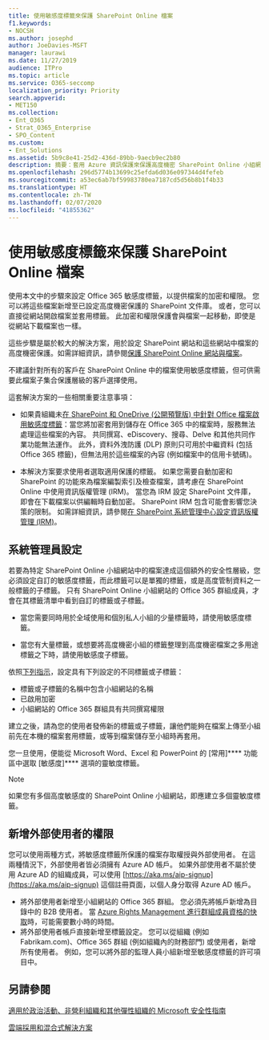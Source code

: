 ```yaml
---
title: 使用敏感度標籤來保護 SharePoint Online 檔案
f1.keywords:
- NOCSH
ms.author: josephd
author: JoeDavies-MSFT
manager: laurawi
ms.date: 11/27/2019
audience: ITPro
ms.topic: article
ms.service: O365-seccomp
localization_priority: Priority
search.appverid:
- MET150
ms.collection:
- Ent_O365
- Strat_O365_Enterprise
- SPO_Content
ms.custom:
- Ent_Solutions
ms.assetid: 5b9c8e41-25d2-436d-89bb-9aecb9ec2b80
description: 摘要：套用 Azure 資訊保護來保護高度機密 SharePoint Online 小組網站中的檔案。
ms.openlocfilehash: 296d5774b13699c25efda6d036e097344d4fefeb
ms.sourcegitcommit: a53ec6ab7bf59983780ea7187cd5d56b8b1f4b33
ms.translationtype: HT
ms.contentlocale: zh-TW
ms.lasthandoff: 02/07/2020
ms.locfileid: "41855362"
---
```

# <a name="protect-sharepoint-online-files-with-a-sensitivity-label"></a>使用敏感度標籤來保護 SharePoint Online 檔案

使用本文中的步驟來設定 Office 365 敏感度標籤，以提供檔案的加密和權限。 您可以將這些檔案新增至已設定高度機密保護的 SharePoint 文件庫。 或者，您可以直接從網站開啟檔案並套用標籤。 此加密和權限保護會與檔案一起移動，即使是從網站下載檔案也一樣。 

這些步驟是屬於較大的解決方案，用於設定 SharePoint 網站和這些網站中檔案的高度機密保護。如需詳細資訊，請參閱[保護 SharePoint Online 網站與檔案](../security/office-365-security/secure-sharepoint-online-sites-and-files.md)。 

不建議針對所有的客戶在 SharePoint Online 中的檔案使用敏感度標籤，但可供需要此檔案子集合保護層級的客戶選擇使用。

這套解決方案的一些相關重要注意事項：
- 如果貴組織未[在 SharePoint 和 OneDrive (公開預覽版) 中針對 Office 檔案啟用敏感度標籤](/microsoft-365/compliance/sensitivity-labels-sharepoint-onedrive-files)：當您將加密套用到儲存在 Office 365 中的檔案時，服務無法處理這些檔案的內容。 共同撰寫、eDiscovery、搜尋、Delve 和其他共同作業功能無法運作。 此外，資料外洩防護 (DLP) 原則只可用於中繼資料 (包括 Office 365 標籤)，但無法用於這些檔案的內容 (例如檔案中的信用卡號碼)。

- 本解決方案要求使用者選取適用保護的標籤。 如果您需要自動加密和 SharePoint 的功能來為檔案編製索引及檢查檔案，請考慮在 SharePoint Online 中使用資訊版權管理 (IRM)。 當您為 IRM 設定 SharePoint 文件庫，即會在下載檔案以供編輯時自動加密。  SharePoint IRM 包含可能會影響您決策的限制。 如需詳細資訊，請參閱[在 SharePoint 系統管理中心設定資訊版權管理 (IRM)](https://support.office.com/article/Set-up-Information-Rights-Management-IRM-in-SharePoint-admin-center-239CE6EB-4E81-42DB-BF86-A01362FED65C)。

## <a name="admin-setup"></a>系統管理員設定

若要為特定 SharePoint Online 小組網站中的檔案達成這個額外的安全性層級，您必須設定自訂的敏感度標籤，而此標籤可以是單獨的標籤，或是高度管制資料之一般標籤的子標籤。 只有 SharePoint Online 小組網站的 Office 365 群組成員，才會在其標籤清單中看到自訂的標籤或子標籤。

- 當您需要同時用於全域使用和個別私人小組的少量標籤時，請使用敏感度標籤。

- 當您有大量標籤，或想要將高度機密小組的標籤整理到高度機密檔案之多用途標籤之下時，請使用敏感度子標籤。

依照[下列指示](encryption-sensitivity-labels.md)，設定具有下列設定的不同標籤或子標籤：

- 標籤或子標籤的名稱中包含小組網站的名稱
- 已啟用加密
- 小組網站的 Office 365 群組具有共同撰寫權限

建立之後，請為您的使用者發佈新的標籤或子標籤，讓他們能夠在檔案上傳至小組前先在本機的檔案套用標籤，或等到檔案儲存至小組時再套用。
 
您一旦使用，便能從 Microsoft Word、Excel 和 PowerPoint 的 [常用]**** 功能區中選取 [敏感度]**** 選項的靈敏度標籤。
  
> [!NOTE]
> 如果您有多個高度敏感度的 SharePoint Online 小組網站，即應建立多個靈敏度標籤。 
  
## <a name="adding-permissions-for-external-users"></a>新增外部使用者的權限
您可以使用兩種方式，將敏感度標籤所保護的檔案存取權授與外部使用者。 在這兩種情況下，外部使用者皆必須擁有 Azure AD 帳戶。 如果外部使用者不屬於使用 Azure AD 的組織成員，可以使用 [https://aka.ms/aip-signup](https://aka.ms/aip-signup) 這個註冊頁面，以個人身分取得 Azure AD 帳戶。

 - 將外部使用者新增至小組網站的 Office 365 群組。 您必須先將帳戶新增為目錄中的 B2B 使用者。 當 [Azure Rights Management 進行群組成員資格的快取](https://docs.microsoft.com/azure/information-protection/plan-design/prepare#group-membership-caching-by-azure-information-protection)時，可能需要數小時的時間。  
 - 將外部使用者帳戶直接新增至標籤設定。 您可以從組織 (例如 Fabrikam.com)、Office 365 群組 (例如組織內的財務部門) 或使用者，新增所有使用者。 例如，您可以將外部的監理人員小組新增至敏感度標籤的許可項目中。

## <a name="see-also"></a>另請參閱

[適用於政治活動、非營利組織和其他彈性組織的 Microsoft 安全性指南](/security/office-365-security/microsoft-security-guidance-for-political-campaigns-nonprofits-and-other-agile-o.md)
  
[雲端採用和混合式解決方案](https://docs.microsoft.com/office365/enterprise/cloud-adoption-and-hybrid-solutions)
